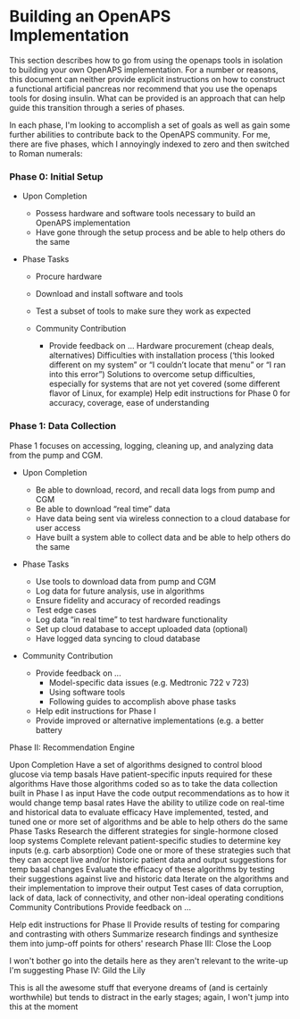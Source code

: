 # Building an OpenAPS Implementation

This section describes how to go from using the openaps tools in isolation to building your own OpenAPS implementation. For a number or reasons, this document can neither provide explicit instructions on how to construct a functional artificial pancreas nor recommend that you use the openaps tools for dosing insulin. What can be provided is an approach that can help guide this transition through a series of phases. 

In each phase, I'm looking to accomplish a set of goals as well as gain some further abilities to contribute back to the OpenAPS community. For me, there are five phases, which I annoyingly indexed to zero and then switched to Roman numerals:


### Phase 0: Initial Setup

* Upon Completion
    * Possess hardware and software tools necessary to build an OpenAPS implementation
    * Have gone through the setup process and be able to help others do the same


* Phase Tasks
    * Procure hardware
    * Download and install software and tools
    * Test a subset of tools to make sure they work as expected


    * Community Contribution
        * Provide feedback on ...
Hardware procurement (cheap deals, alternatives)
Difficulties with installation process (‘this looked different on my system” or “I couldn’t locate that menu” or “I ran into this error”)
Solutions to overcome setup difficulties, especially for systems that are not yet covered (some different flavor of Linux, for example)
Help edit instructions for Phase 0 for accuracy, coverage, ease of understanding

### Phase 1: Data Collection
Phase 1 focuses on accessing, logging, cleaning up, and analyzing data from the pump and CGM.

* Upon Completion
    * Be able to download, record, and recall data logs from pump and CGM
    * Be able to download “real time” data
    * Have data being sent via wireless connection to a cloud database for user access
    * Have built a system able to collect data and be able to help others do the same


* Phase Tasks
    * Use tools to download data from pump and CGM
    * Log data for future analysis, use in algorithms
    * Ensure fidelity and accuracy of recorded readings
    * Test edge cases
    * Log data “in real time” to test hardware functionality
    * Set up cloud database to accept uploaded data (optional)
    * Have logged data syncing to cloud database


* Community Contribution
    * Provide feedback on ...
        * Model-specific data issues (e.g. Medtronic 722 v 723)
        * Using software tools
        * Following guides to accomplish above phase tasks
    * Help edit instructions for Phase I
    * Provide improved or alternative implementations (e.g. a better battery

Phase II: Recommendation Engine

Upon Completion
Have a set of algorithms designed to control blood glucose via temp basals
Have patient-specific inputs required for these algorithms
Have those algorithms coded so as to take the data collection built in Phase I as input
Have the code output recommendations as to how it would change temp basal rates
Have the ability to utilize code on real-time and historical data to evaluate efficacy
Have implemented, tested, and tuned one or more set of algorithms and be able to help others do the same
Phase Tasks
Research the different strategies for single-hormone closed loop systems
Complete relevant patient-specific studies to determine key inputs (e.g. carb absorption)
Code one or more of these strategies such that they can accept live and/or historic patient data and output suggestions for temp basal changes
Evaluate the efficacy of these algorithms by testing their suggestions against live and historic data
Iterate on the algorithms and their implementation to improve their output
Test cases of data corruption, lack of data, lack of connectivity, and other non-ideal operating conditions
Community Contributions
Provide feedback on ...


Help edit instructions for Phase II
Provide results of testing for comparing and contrasting with others
Summarize research findings and synthesize them into jump-off points for others' research
Phase III: Close the Loop

I won't bother go into the details here as they aren't relevant to the write-up I'm suggesting
Phase IV: Gild the Lily

This is all the awesome stuff that everyone dreams of (and is certainly worthwhile) but tends to distract in the early stages; again, I won't jump into this at the moment
